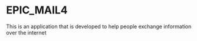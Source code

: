 # EPIC_MAIL4
This is an application that is developed to help people exchange information over the internet

